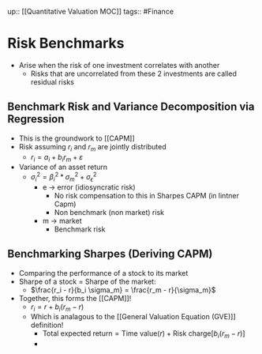 up:: [[Quantitative Valuation MOC]]
tags:: #Finance  
# Risk Benchmarks
- Arise when the risk of one investment correlates with another
	- Risks that are uncorrelated from these 2 investments are called residual risks
## Benchmark Risk and Variance Decomposition via Regression
- This is the groundwork to [[CAPM]]
- Risk assuming $r_i$ and $r_m$ are jointly distributed
	- $r_i = a_i+ b_i r_m + \varepsilon$
- Variance of an asset return
	- $\sigma_i^2 = \beta_i^2 * \sigma_m^2 + \sigma_\epsilon^2$
		- e -> error (idiosyncratic risk)
			- No risk compensation to this in Sharpes CAPM (in lintner Capm)
			- Non benchmark (non market) risk
		- m -> market
			- Benchmark risk
## Benchmarking Sharpes (Deriving CAPM)
- Comparing the performance of a stock to its market
- Sharpe of a stock = Sharpe of the market:
	- $\frac{r_i - r}{b_i \sigma_m} = \frac{r_m - r}{\sigma_m}$
- Together, this forms the [[CAPM]]!
	- $r_i = r + b_i (r_m - r)$
	- Which is analagous to the [[General Valuation Equation (GVE)]] definition!
		- $\text{Total expected return} = \text{Time value} (r) + \text{Risk charge} \left[ b_i (r_m - r) \right]$
		- 